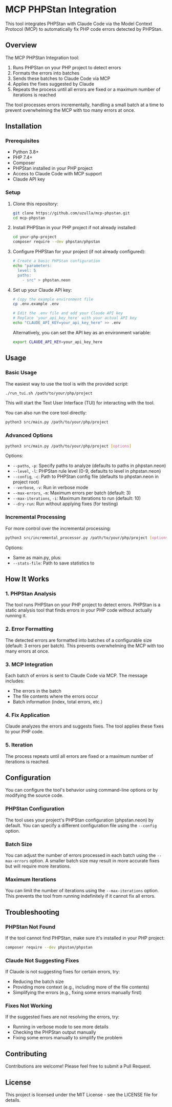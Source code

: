 # MCP PHPStan Integration

This tool integrates PHPStan with Claude Code via the Model Context Protocol (MCP) to automatically fix PHP code errors detected by PHPStan.

## Overview

The MCP PHPStan Integration tool:

1. Runs PHPStan on your PHP project to detect errors
2. Formats the errors into batches
3. Sends these batches to Claude Code via MCP
4. Applies the fixes suggested by Claude
5. Repeats the process until all errors are fixed or a maximum number of iterations is reached

The tool processes errors incrementally, handling a small batch at a time to prevent overwhelming the MCP with too many errors at once.

## Installation

### Prerequisites

- Python 3.8+
- PHP 7.4+
- Composer
- PHPStan installed in your PHP project
- Access to Claude Code with MCP support
- Claude API key

### Setup

1. Clone this repository:
   ```bash
   git clone https://github.com/uzulla/mcp-phpstan.git
   cd mcp-phpstan
   ```

2. Install PHPStan in your PHP project if not already installed:
   ```bash
   cd your-php-project
   composer require --dev phpstan/phpstan
   ```

3. Configure PHPStan for your project (if not already configured):
   ```bash
   # Create a basic PHPStan configuration
   echo "parameters:
     level: 5
     paths:
       - src" > phpstan.neon
   ```

4. Set up your Claude API key:
   ```bash
   # Copy the example environment file
   cp .env.example .env
   
   # Edit the .env file and add your Claude API key
   # Replace 'your_api_key_here' with your actual API key
   echo "CLAUDE_API_KEY=your_api_key_here" >> .env
   ```
   
   Alternatively, you can set the API key as an environment variable:
   ```bash
   export CLAUDE_API_KEY=your_api_key_here
   ```

## Usage

### Basic Usage

The easiest way to use the tool is with the provided script:

```bash
./run_tui.sh /path/to/your/php/project
```

This will start the Text User Interface (TUI) for interacting with the tool.

You can also run the core tool directly:

```bash
python3 src/main.py /path/to/your/php/project
```

### Advanced Options

```bash
python3 src/main.py /path/to/your/php/project [options]
```

Options:
- `--paths`, `-p`: Specify paths to analyze (defaults to paths in phpstan.neon)
- `--level`, `-l`: PHPStan rule level (0-9, defaults to level in phpstan.neon)
- `--config`, `-c`: Path to PHPStan config file (defaults to phpstan.neon in project root)
- `--verbose`, `-v`: Run in verbose mode
- `--max-errors`, `-m`: Maximum errors per batch (default: 3)
- `--max-iterations`, `-i`: Maximum iterations to run (default: 10)
- `--dry-run`: Run without applying fixes (for testing)

### Incremental Processing

For more control over the incremental processing:

```bash
python3 src/incremental_processor.py /path/to/your/php/project [options]
```

Options:
- Same as main.py, plus:
- `--stats-file`: Path to save statistics to

## How It Works

### 1. PHPStan Analysis

The tool runs PHPStan on your PHP project to detect errors. PHPStan is a static analysis tool that finds errors in your PHP code without actually running it.

### 2. Error Formatting

The detected errors are formatted into batches of a configurable size (default: 3 errors per batch). This prevents overwhelming the MCP with too many errors at once.

### 3. MCP Integration

Each batch of errors is sent to Claude Code via MCP. The message includes:
- The errors in the batch
- The file contents where the errors occur
- Batch information (index, total errors, etc.)

### 4. Fix Application

Claude analyzes the errors and suggests fixes. The tool applies these fixes to your PHP code.

### 5. Iteration

The process repeats until all errors are fixed or a maximum number of iterations is reached.

## Configuration

You can configure the tool's behavior using command-line options or by modifying the source code.

### PHPStan Configuration

The tool uses your project's PHPStan configuration (phpstan.neon) by default. You can specify a different configuration file using the `--config` option.

### Batch Size

You can adjust the number of errors processed in each batch using the `--max-errors` option. A smaller batch size may result in more accurate fixes but will require more iterations.

### Maximum Iterations

You can limit the number of iterations using the `--max-iterations` option. This prevents the tool from running indefinitely if it cannot fix all errors.

## Troubleshooting

### PHPStan Not Found

If the tool cannot find PHPStan, make sure it's installed in your PHP project:

```bash
composer require --dev phpstan/phpstan
```

### Claude Not Suggesting Fixes

If Claude is not suggesting fixes for certain errors, try:
- Reducing the batch size
- Providing more context (e.g., including more of the file contents)
- Simplifying the errors (e.g., fixing some errors manually first)

### Fixes Not Working

If the suggested fixes are not resolving the errors, try:
- Running in verbose mode to see more details
- Checking the PHPStan output manually
- Fixing some errors manually to simplify the problem

## Contributing

Contributions are welcome! Please feel free to submit a Pull Request.

## License

This project is licensed under the MIT License - see the LICENSE file for details.
